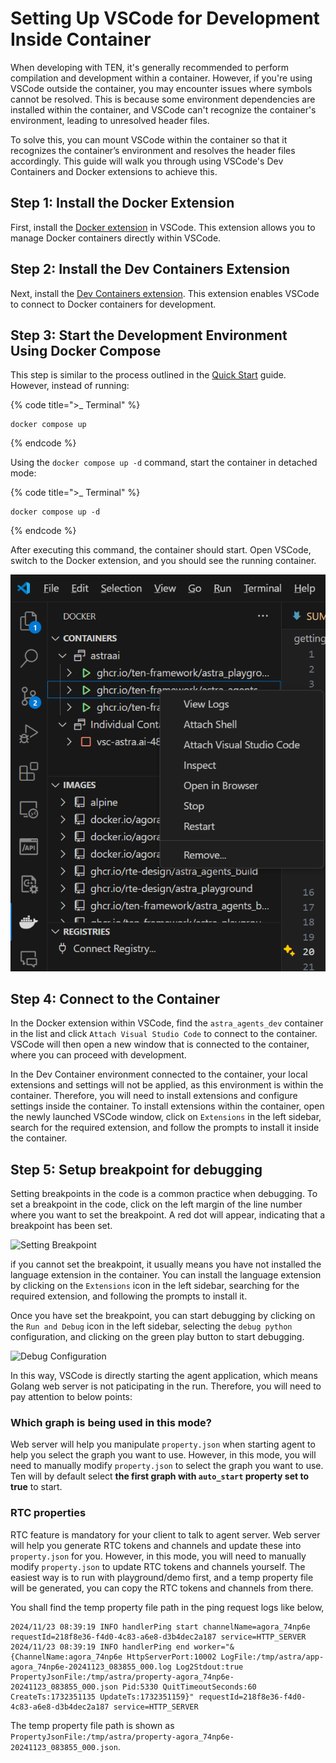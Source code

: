 # Setting Up VSCode for Development Inside Container

When developing with TEN, it's generally recommended to perform compilation and development within a container. However, if you're using VSCode outside the container, you may encounter issues where symbols cannot be resolved. This is because some environment dependencies are installed within the container, and VSCode can't recognize the container's environment, leading to unresolved header files.

To solve this, you can mount VSCode within the container so that it recognizes the container’s environment and resolves the header files accordingly. This guide will walk you through using VSCode's Dev Containers and Docker extensions to achieve this.

## Step 1: Install the Docker Extension

First, install the [Docker extension](https://marketplace.visualstudio.com/items?itemName=ms-azuretools.vscode-docker) in VSCode. This extension allows you to manage Docker containers directly within VSCode.

## Step 2: Install the Dev Containers Extension

Next, install the [Dev Containers extension](https://marketplace.visualstudio.com/items?itemName=ms-vscode-remote.remote-containers). This extension enables VSCode to connect to Docker containers for development.

## Step 3: Start the Development Environment Using Docker Compose

This step is similar to the process outlined in the [Quick Start](./quickstart.md) guide. However, instead of running:

{% code title=">_ Terminal" %}
```shell
docker compose up
```
{% endcode %}

Using the `docker compose up -d` command, start the container in detached mode:

{% code title=">_ Terminal" %}
```shell
docker compose up -d
```
{% endcode %}

After executing this command, the container should start. Open VSCode, switch to the Docker extension, and you should see the running container.

![Docker Containers](../assets/png/docker_containers.png)

## Step 4: Connect to the Container

In the Docker extension within VSCode, find the `astra_agents_dev` container in the list and click `Attach Visual Studio Code` to connect to the container. VSCode will then open a new window that is connected to the container, where you can proceed with development.

In the Dev Container environment connected to the container, your local extensions and settings will not be applied, as this environment is within the container. Therefore, you will need to install extensions and configure settings inside the container. To install extensions within the container, open the newly launched VSCode window, click on `Extensions` in the left sidebar, search for the required extension, and follow the prompts to install it inside the container.

## Step 5: Setup breakpoint for debugging

Setting breakpoints in the code is a common practice when debugging. To set a breakpoint in the code, click on the left margin of the line number where you want to set the breakpoint. A red dot will appear, indicating that a breakpoint has been set.

![Setting Breakpoint](https://raw.githubusercontent.com/TEN-framework/docs/refs/heads/main/assets/png/setting_breakpoint.png)

if you cannot set the breakpoint, it usually means you have not installed the language extension in the container. You can install the language extension by clicking on the `Extensions` icon in the left sidebar, searching for the required extension, and following the prompts to install it.

Once you have set the breakpoint, you can start debugging by clicking on the `Run and Debug` icon in the left sidebar, selecting the `debug python` configuration, and clicking on the green play button to start debugging.

![Debug Configuration](https://github.com/TEN-framework/docs/blob/main/assets/png/debug_config.png?raw=true)

In this way, VSCode is directly starting the agent application, which means Golang web server is not paticipating in the run. Therefore, you will need to pay attention to below points:

### Which graph is being used in this mode?

Web server will help you manipulate `property.json` when starting agent to help you select the graph you want to use. However, in this mode, you will need to manually modify `property.json` to select the graph you want to use. Ten will by default select **the first graph with `auto_start` property set to true** to start.

### RTC properties

RTC feature is mandatory for your client to talk to agent server. Web server will help you generate RTC tokens and channels and update these into `property.json` for you. However, in this mode, you will need to manually modify `property.json` to update RTC tokens and channels yourself. The easiest way is to run with playground/demo first, and a temp property file will be generated, you can copy the RTC tokens and channels from there.

You shall find the temp property file path in the ping request logs like below,

```shell
2024/11/23 08:39:19 INFO handlerPing start channelName=agora_74np6e requestId=218f8e36-f4d0-4c83-a6e8-d3b4dec2a187 service=HTTP_SERVER
2024/11/23 08:39:19 INFO handlerPing end worker="&{ChannelName:agora_74np6e HttpServerPort:10002 LogFile:/tmp/astra/app-agora_74np6e-20241123_083855_000.log Log2Stdout:true PropertyJsonFile:/tmp/astra/property-agora_74np6e-20241123_083855_000.json Pid:5330 QuitTimeoutSeconds:60 CreateTs:1732351135 UpdateTs:1732351159}" requestId=218f8e36-f4d0-4c83-a6e8-d3b4dec2a187 service=HTTP_SERVER
```

The temp property file path is shown as `PropertyJsonFile:/tmp/astra/property-agora_74np6e-20241123_083855_000.json`.
